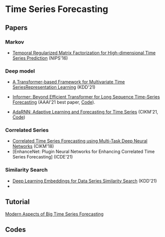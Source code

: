 # Time Series Forecasting

## Papers

### Markov 

* [Temporal Regularized Matrix Factorization for High-dimensional Time Series Prediction](https://proceedings.neurips.cc/paper/2016/file/85422afb467e9456013a2a51d4dff702-Paper.pdf) (NIPS'16)

### Deep model 

* [A Transformer-based Framework for Multivariate Time SeriesRepresentation Learning](https://dl.acm.org/doi/epdf/10.1145/3447548.3467401) (KDD'21)

* [Informer: Beyond Efficient Transformer for Long Sequence Time-Series Forecasting](https://www.aaai.org/AAAI21Papers/AAAI-7346.ZhouHaoyi.pdf) (AAAI'21 best paper, [Code](https://github.com/zhouhaoyi/Informer2020)).  

* [AdaRNN: Adaptive Learning and Forecasting for Time Series](https://arxiv.org/pdf/2108.04443.pdf) (CIKM'21, [Code](https://github.com/jindongwang/transferlearning/tree/master/code/deep/adarnn))

### Correlated Series 
* [Correlated Time Series Forecasting using Multi-Task Deep Neural Networks](http://people.cs.aau.dk/~byang/papers/CIKM2018-AECRNN.pdf) (CIKM'18)
* [EnhanceNet: Plugin Neural Networks for Enhancing Correlated Time Series Forecasting] (ICDE'21)

### Similarity Search
* [Deep Learning Embeddings for Data Series Similarity Search](https://dl.acm.org/doi/pdf/10.1145/3447548.3467317) (KDD'21)
* 

## Tutorial
[Modern Aspects of Big Time Series Forecasting](https://lovvge.github.io/Forecasting-Tutorial-IJCAI-2021/)

## Codes

